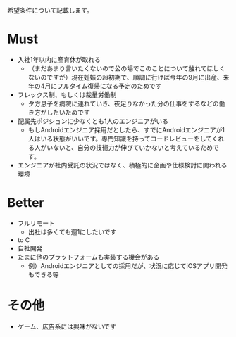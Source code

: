 希望条件について記載します。

# Must

* 入社1年以内に産育休が取れる
    * （まだあまり言いたくないので公の場でこのことについて触れてほしくないのですが）現在妊娠の超初期で、順調に行けば今年の9月に出産、来年の4月にフルタイム復帰になる予定のためです
* フレックス制、もしくは裁量労働制
    * 夕方息子を病院に連れていき、夜足りなかった分の仕事をするなどの働き方がしたいためです
* 配属先ポジションに少なくとも1人のエンジニアがいる
    * もしAndroidエンジニア採用だとしたら、すでにAndroidエンジニアが1人はいる状態がいいです。専門知識を持ってコードレビューをしてくれる人がいないと、自分の技術力が伸びていかないと考えているためです。
* エンジニアが社内受託の状況ではなく、積極的に企画や仕様検討に関われる環境

# Better

* フルリモート
    * 出社は多くても週1にしたいです
* to C
* 自社開発
* たまに他のプラットフォームも実装する機会がある
    * 例）Androidエンジニアとしての採用だが、状況に応じてiOSアプリ開発もできる等
    
    
# その他

* ゲーム、広告系には興味がないです